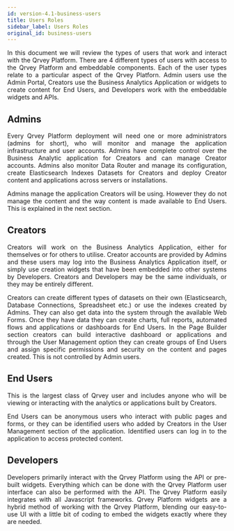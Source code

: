```yaml
---
id: version-4.1-business-users
title: Users Roles
sidebar_label: Users Roles
original_id: business-users
---
```


<div style="text-align: justify">

In this document we will review the types of users that work and interact with the Qrvey Platform. There are 4 different types of users with access to the Qrvey Platform and embeddable components. Each of the user types relate to a particular aspect of the Qrvey Platforn. Admin users use the Admin Portal, Creators use the Business Analytics Application or widgets to create content for End Users, and Developers work with the embeddable widgets and APIs.


## Admins 

Every Qrvey Platform deployment will need one or more administrators (admins for short), who will monitor and manage the application infrastructure and user accounts. Admins have complete control over the Business Analytic application for Creators and can manage Creator accounts. Admins also monitor Data Router and manage its configuration, create Elasticsearch Indexes Datasets for Creators and deploy Creator content and applications across servers or installations. 

Admins manage the application Creators will be using. However they do not manage the content and the way content is made available to End Users. This is explained in the next section.


## Creators

Creators will work on the Business Analytics Application, either for themselves or for others to utilise. Creator accounts are provided by Admins and these users may log into the Business Analytics Application itself, or simply use creation widgets that have been embedded into other systems by Developers. Creators and Developers may be the same individuals, or they may be entirely different.

Creators can create different types of datasets on their own (Elasticsearch, Database Connections, Spreadsheet etc.) or use the indexes created by Admins. They can also get data into the system through the available Web Forms. Once they have data they can create charts, full reports, automated flows and applications or dashboards for End Users. In the Page Builder section creators can build interactive dashboard or applications and through the User Management option they can create groups of End Users and assign specific permissions and security on the content and pages created. This is not controlled by Admin users.


## End Users

This is the largest class of Qrvey user and includes anyone who will be viewing or interacting with the analytics or applications built by Creators.

End Users can be anonymous users who interact with public pages and forms, or they can be identified users who added by Creators in the User Management section of the application. Identified users can log in to the application to access protected content. 


## Developers

Developers primarily interact with the Qrvey Platform using the API or pre-built widgets. Everything which can be done with the Qrvey Platform user interface can also be performed with the API. The Qrvey Platform easily integrates with all Javascript frameworks. Qrvey Platform widgets are a hybrid method of working with the Qrvey Platform, blending our easy-to-use UI with a little bit of coding to embed the widgets exactly where they are needed.
